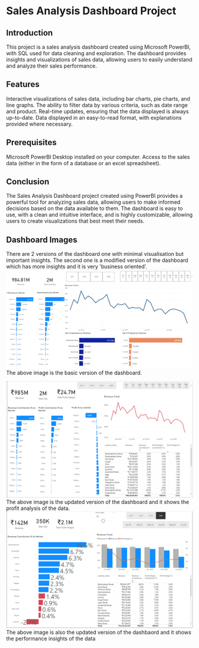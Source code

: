 # Sales Analysis Dashboard Project
## Introduction
This project is a sales analysis dashboard created using Microsoft PowerBI, with SQL used for data cleaning and exploration. The dashboard provides insights and visualizations of sales data, allowing users to easily understand and analyze their sales performance.

## Features
Interactive visualizations of sales data, including bar charts, pie charts, and line graphs.
The ability to filter data by various criteria, such as date range and product.
Real-time updates, ensuring that the data displayed is always up-to-date.
Data displayed in an easy-to-read format, with explanations provided where necessary.
## Prerequisites
Microsoft PowerBI Desktop installed on your computer.
Access to the sales data (either in the form of a database or an excel spreadsheet).

## Conclusion
The Sales Analysis Dashboard project created using PowerBI provides a powerful tool for analyzing sales data, allowing users to make informed decisions based on the data available to them. The dashboard is easy to use, with a clean and intuitive interface, and is highly customizable, allowing users to create visualizations that best meet their needs.

## Dashboard Images
There are 2 versions of the dashboard one with minimal visualisation but important insights. The second one is a modified version of the dashboard which has more insights and it is very 'business oriented'.  
<img src='DashBoard-1.png' alt="DashBoard-Image">
The above image is the basic version of the dashboard.


<img src='DashBoard-2.png' alt="DashBoard-Image2">
The above image is the updated version of the dashboard and it shows the profit analysis of the data.

<img src='DashBoard-3.png' alt="DashBoard-Image3">
The above image is also the updated version of the dashbaord and it shows the performance insights of the data